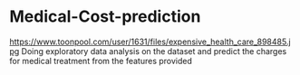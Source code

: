 # Medical-Cost-prediction
https://www.toonpool.com/user/1631/files/expensive_health_care_898485.jpg
Doing exploratory data analysis on the dataset and predict the charges for medical treatment from the features provided
